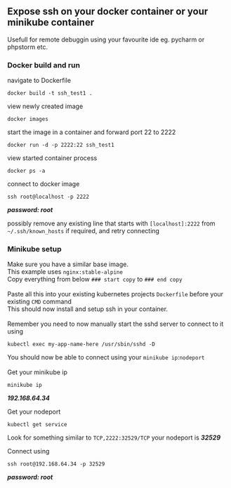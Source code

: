 ## Expose ssh on your docker container or your minikube container

Usefull for remote debuggin using your favourite ide eg. pycharm or phpstorm etc.


### Docker build and run
navigate to Dockerfile
```
docker build -t ssh_test1 .
```

view newly created image
```
docker images 
```

start the image in a container and forward port 22 to 2222
```
docker run -d -p 2222:22 ssh_test1
```

view started container process
```
docker ps -a 
```

connect to docker image
```
ssh root@localhost -p 2222
```
***password: root***

possibly remove any existing line that starts with `[localhost]:2222` from `~/.ssh/known_hosts` if required, and retry connecting <br>


### Minikube setup
Make sure you have a similar base image.<br>
This example uses `nginx:stable-alpine`<br>
Copy everything from below `### start copy` to `### end copy`<br>
<br>
Paste all this into your existing kubernetes projects `Dockerfile` before your existing `CMD` command<br>
This should now install and setup ssh in your container.<br>
<br>
Remember you need to now manually start the sshd server to connect to it using
```
kubectl exec my-app-name-here /usr/sbin/sshd -D
```

You should now be able to connect using your `minikube ip`:`nodeport`<br>
<br>
Get your minikube ip
```
minikube ip
```
***192.168.64.34***

Get your nodeport
```
kubectl get service
```
Look for something similar to
`TCP,2222:32529/TCP` your nodeport is ***32529***

Connect using
```
ssh root@192.168.64.34 -p 32529
```
***password: root***
